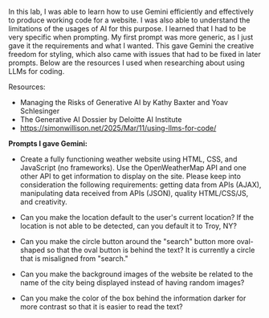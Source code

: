 In this lab, I was able to learn how to use Gemini efficiently and effectively to produce working code for a website. I was also able to understand the limitations of the usages of AI for this purpose. I learned that I had to be very specific when prompting. My first prompt was more generic, as I just gave it the requirements and what I wanted. This gave Gemini the creative freedom for styling, which also came with issues that had to be fixed in later prompts. Below are the resources I used when researching about using LLMs for coding.

Resources:
- Managing the Risks of Generative AI by Kathy Baxter and Yoav Schlesinger
- The Generative AI Dossier by Deloitte AI Institute
- https://simonwillison.net/2025/Mar/11/using-llms-for-code/


**Prompts I gave Gemini:**

- Create a fully functioning weather website using HTML, CSS, and JavaScript (no frameworks). Use the OpenWeatherMap API and one other API to get information to display on the site. Please keep into consideration the following requirements: getting data from APIs (AJAX), manipulating data received from APIs (JSON), quality HTML/CSS/JS, and creativity.

- Can you make the location default to the user's current location? If the location is not able to be detected, can you default it to Troy, NY?

- Can you make the circle button around the "search" button more oval-shaped so that the oval button is behind the text? It is currently a circle that is misaligned from "search."

- Can you make the background images of the website be related to the name of the city being displayed instead of having random images?

- Can you make the color of the box behind the information darker for more contrast so that it is easier to read the text?